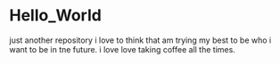 # Hello_World
just another repository
i love to think that am trying my best to be who i want to be in tne future.
i love love taking coffee all the times.
